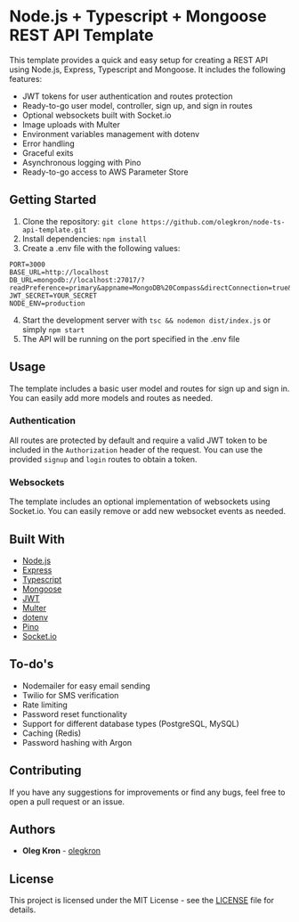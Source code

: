 # Node.js + Typescript + Mongoose REST API Template

This template provides a quick and easy setup for creating a REST API using Node.js, Express, Typescript and Mongoose. It includes the following features:

- JWT tokens for user authentication and routes protection
- Ready-to-go user model, controller, sign up, and sign in routes
- Optional websockets built with Socket.io
- Image uploads with Multer
- Environment variables management with dotenv
- Error handling
- Graceful exits
- Asynchronous logging with Pino
- Ready-to-go access to AWS Parameter Store

## Getting Started

1.  Clone the repository: `git clone https://github.com/olegkron/node-ts-api-template.git`
2.  Install dependencies: `npm install`
3.  Create a .env file with the following values:

```
PORT=3000
BASE_URL=http://localhost
DB_URL=mongodb://localhost:27017/?readPreference=primary&appname=MongoDB%20Compass&directConnection=true&ssl=false&dbName=NODE_API
JWT_SECRET=YOUR_SECRET
NODE_ENV=production
```

4.  Start the development server with `tsc && nodemon dist/index.js` or simply `npm start`
5.  The API will be running on the port specified in the .env file

## Usage

The template includes a basic user model and routes for sign up and sign in. You can easily add more models and routes as needed.

### Authentication

All routes are protected by default and require a valid JWT token to be included in the `Authorization` header of the request. You can use the provided `signup` and `login` routes to obtain a token.

### Websockets

The template includes an optional implementation of websockets using Socket.io. You can easily remove or add new websocket events as needed.

## Built With

- [Node.js](https://nodejs.org/)
- [Express](https://expressjs.com/)
- [Typescript](https://www.typescriptlang.org/)
- [Mongoose](https://mongoosejs.com/)
- [JWT](https://jwt.io/)
- [Multer](https://www.npmjs.com/package/multer)
- [dotenv](https://www.npmjs.com/package/dotenv)
- [Pino](https://getpino.io/)
- [Socket.io](https://socket.io/)

## To-do's

 - Nodemailer for easy email sending 
 - Twilio for SMS verification
 - Rate limiting
 - Password reset functionality
 - Support for different database types (PostgreSQL, MySQL)
 - Caching (Redis)
 - Password hashing with Argon
 
## Contributing

If you have any suggestions for improvements or find any bugs, feel free to open a pull request or an issue.

## Authors

- **Oleg Kron** - [olegkron](https://github.com/olegkron)

## License

This project is licensed under the MIT License - see the [LICENSE](https://github.com/olegkron/node-ts-api-template/blob/master/LICENSE) file for details.
